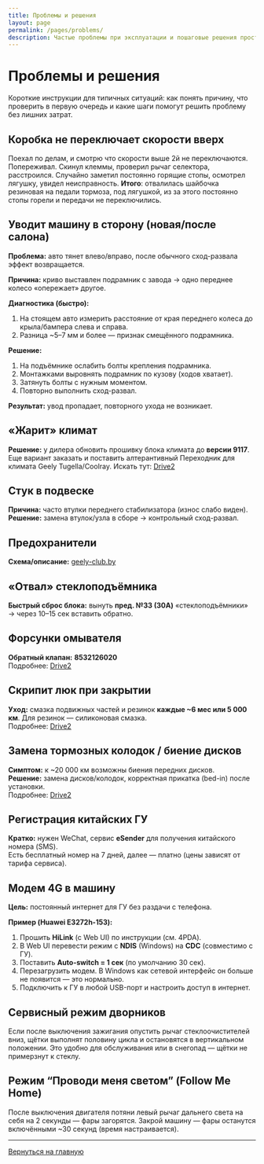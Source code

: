 ```yaml
---
title: Проблемы и решения
layout: page
permalink: /pages/problems/
description: Частые проблемы при эксплуатации и пошаговые решения простым языком — что проверить и что сделать прямо сейчас.
---
```


# Проблемы и решения
Короткие инструкции для типичных ситуаций: как понять причину, что проверить в первую очередь и какие шаги помогут решить проблему без лишних затрат.



## Коробка не переключает скорости вверх
Поехал по делам, и смотрю что скорости выше 2й не переключаются. Попереживал. Скинул клеммы, проверил рычаг селектора, расстроился. Случайно заметил постоянно горящие стопы, осмотрел лягушку, увидел неисправность. **Итого**: отвалилась шайбочка резиновая на педали тормоза, под лягушкой, из за этого постоянно стопы горели и передачи не переключились.



## Уводит машину в сторону (новая/после салона)
**Проблема:** авто тянет влево/вправо, после обычного сход-развала эффект возвращается.

**Причина:** криво выставлен подрамник с завода → одно переднее колесо «опережает» другое.

**Диагностика (быстро):**

1. На стоящем авто измерить расстояние от края переднего колеса до крыла/бампера слева и справа.
2. Разница ~5–7 мм и более — признак смещённого подрамника.

**Решение:**

1. На подъёмнике ослабить болты крепления подрамника.
2. Монтажками выровнять подрамник по кузову (ходов хватает).
3. Затянуть болты с нужным моментом.
4. Повторно выполнить сход-развал.

**Результат:** увод пропадает, повторного ухода не возникает.



## «Жарит» климат
**Решение:** у дилера обновить прошивку блока климата до **версии 9117**. Еще вариант заказать и поставить алтерантивный Переходник для климата Geely Tugella/Coolray. Искать тут: [Drive2]( https://www.drive2.ru/l/661962350965829110/)

## Стук в подвеске

**Причина:** часто втулки переднего стабилизатора (износ слабо виден).
**Решение:** замена втулок/узла в сборе → контрольный сход-развал.



## Предохранители
**Схема/описание:** [geely-club.by](https://geely-club.by/viewtopic.php?f=279&t=1869)



## «Отвал» стеклоподъёмника
**Быстрый сброс блока:** вынуть **пред. №33 (30A)** «стеклоподъёмники» → через 10–15 сек вставить обратно.



## Форсунки омывателя
**Обратный клапан:** **8532126020**  
Подробнее: [Drive2](https://www.drive2.ru/parts/toyota-lexus/8532126020/B9bjwEAAGmM)



## Скрипит люк при закрытии
**Уход:** смазка подвижных частей и резинок **каждые ~6 мес или 5 000 км**. Для резинок — силиконовая смазка.  
Подробнее: [Drive2](https://www.drive2.ru/l/643905621258679023/)



## Замена тормозных колодок / биение дисков
**Симптом:** к ~20 000 км возможны биения передних дисков.  
**Решение:** замена дисков/колодок, корректная прикатка (bed-in) после установки.  
Подробнее: [Drive2](https://www.drive2.ru/l/663420578262173512/)



## Регистрация китайских ГУ
**Кратко:** нужен WeChat, сервис **eSender** для получения китайского номера (SMS).  
Есть бесплатный номер на 7 дней, далее — платно (цены зависят от тарифа сервиса).



## Модем 4G в машину
**Цель:** постоянный интернет для ГУ без раздачи с телефона.

**Пример (Huawei E3272h-153):**
1. Прошить **HiLink** (с Web UI) по инструкции (см. 4PDA).
2. В Web UI перевести режим c **NDIS** (Windows) на **CDC** (совместимо с ГУ).
3. Поставить **Auto-switch = 1 сек** (по умолчанию 30 сек).
4. Перезагрузить модем. В Windows как сетевой интерфейс он больше не появится — это нормально.
5. Подключить к ГУ в любой USB-порт и настроить доступ в интернет.



## Сервисный режим дворников
Если после выключения зажигания опустить рычаг стеклоочистителей вниз, щётки выполнят половину цикла и остановятся в вертикальном положении. Это удобно для обслуживания или в снегопад — щётки не примерзнут к стеклу.



## Режим “Проводи меня светом” (Follow Me Home)
После выключения двигателя потяни левый рычаг дальнего света на себя на 2 секунды — фары загорятся.
Закрой машину — фары останутся включёнными ~30 секунд (время настраивается).



------

[Вернуться на главную](https://qttc.github.io/)